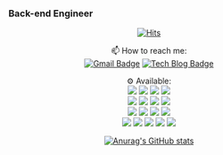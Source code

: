 ### Back-end Engineer

<!--
**jeongwon-iee/jeongwon-iee** is a ✨ _special_ ✨ repository because its `README.md` (this file) appears on your GitHub profile.

Here are some ideas to get you started:

- 🔭 I’m currently working on ...
- 🌱 I’m currently learning ...
- 👯 I’m looking to collaborate on ...
- 🤔 I’m looking for help with ...
- 💬 Ask me about ...
- 📫 How to reach me: ...
- 😄 Pronouns: ...
- ⚡ Fun fact: ...
-->


<div align=center>

  [![Hits](https://hits.seeyoufarm.com/api/count/incr/badge.svg?url=https%3A%2F%2Fgithub.com%2Fjeongwon-iee&count_bg=%23336DC7&title_bg=%23555555&icon=&icon_color=%23E7E7E7&title=hits&edge_flat=false)](https://hits.seeyoufarm.com)
  
  📫 How to reach me:  
[![Gmail Badge](https://img.shields.io/badge/Gmail-d14836?style=round-square&logo=Gmail&logoColor=white&link=mailto:jeongwon.be@gmail.com)](mailto:jeongwon.be@gmail.com) [![Tech Blog Badge](http://img.shields.io/badge/-Tech%20blog-black?style=round-square&logo=github&link=https://velog.io/@lychee/)](https://velog.io/@lychee)

  ⚙️ Available:  
 <img src="https://img.shields.io/badge/Java-007396?style=round-square&logo=Java&logoColor=white"/> 
 <img src="https://img.shields.io/badge/Spring-6DB33F?style=round-square&logo=Spring&logoColor=white"/> 
 <img src="https://img.shields.io/badge/Linux-FCC624?style=round-square&logo=Linux&logoColor=white"/> 
 <img src="https://img.shields.io/badge/MySQL-4479A1?style=round-square&logo=MySQL&logoColor=white"/>   
 <img src="https://img.shields.io/badge/Go-00ADD8?style=round-square&logo=Go&logoColor=white"/> 
 <img src="https://img.shields.io/badge/C-A8B9CC?style=round-square&logo=C&logoColor=white"/> 
 <img src="https://img.shields.io/badge/Jenkins-D24939?style=round-square&logo=Jenkins&logoColor=white"/> 
 <img src="https://img.shields.io/badge/Docker-2496ED?style=round-square&logo=Docker&logoColor=white"/>  
 <img src="https://img.shields.io/badge/Kubernetes-326CE5?style=round-square&logo=Kubernetes&logoColor=white"/> 
 <img src="https://img.shields.io/badge/C%20Sharp-239120?style=round-square&logo=C%20Sharp&logoColor=white"/> 
 <img src="https://img.shields.io/badge/C++-00599C?style=round-square&logo=C%2B%2B&logoColor=white"/> 
 <img src="https://img.shields.io/badge/Python-3766AB?style=round-square&logo=Python&logoColor=white"/>  
 <img src="https://img.shields.io/badge/HTML-E34F26?style=round-square&logo=Html5&logoColor=white"/> 
 <img src="https://img.shields.io/badge/CSS-1572B6?style=round-square&logo=Css3&logoColor=white"/>
 <img src="https://img.shields.io/badge/Javascript-F7DF12?style=round-square&logo=Javascript&logoColor=white"/> 
 <img src="https://img.shields.io/badge/Android-3DDC84?style=round-square&logo=Android&logoColor=white"/> 
 <img src="https://img.shields.io/badge/AWS-232F3E?style=round-square&logo=amazon-aws&logoColor=white"/> 

  [![Anurag's GitHub stats](https://github-readme-stats.vercel.app/api?username=jeongwon-iee&show_icons=true&theme=tokyonight)](https://github.com/anuraghazra/github-readme-stats)
  
	
  </div>
  

